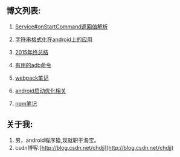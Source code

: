 
## 博文列表:

1. [Service#onStartCommand返回值解析](https://github.com/Rowandjj/my_awesome_blog/tree/master/service_onStartCommand)

2. [字符串格式化在android上的应用](https://github.com/Rowandjj/my_awesome_blog/tree/master/string_placeholder)

3. [2015年终总结](https://github.com/Rowandjj/my_awesome_blog/tree/master/byebye_2015)

4. [有用的adb命令](https://github.com/Rowandjj/my_awesome_blog/tree/master/useful_adb_command)

5. [webpack笔记](https://github.com/Rowandjj/my_awesome_blog/tree/master/webpack_guide)

6. [android启动优化相关](https://github.com/Rowandjj/my_awesome_blog/tree/master/launch_performance)

7. [npm笔记](https://github.com/Rowandjj/my_awesome_blog/tree/master/npm_get_started)

## 关于我:

1. 男，android程序猿,现就职于淘宝。
2. csdn博客:[http://blog.csdn.net/chdjj](http://blog.csdn.net/chdjj)
